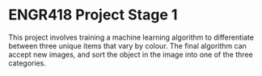 # ENGR418 Project Stage 1

This project involves training a machine learning algorithm to differentiate between three unique items that vary by colour. The final algorithm can accept new images, and sort the object in the image into one of the three categories.
